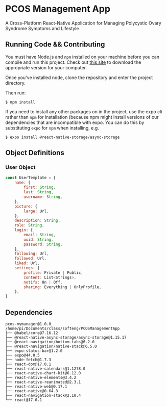 # PCOS Management App

A Cross-Platform React-Native Application for Managing Polycystic Ovary Syndrome Symptoms and Lifestyle

## Running Code && Contributing

You must have Node.js and `npm` installed on your machine before you can compile and run this project. Check out [this site](https://nodejs.org/en/download/) to download the appropriate version for your computer. 

Once you've installed node, clone the repository and enter the project directory.

Then run:

```
$ npm install
```

If you need to install any other packages on in the project, use the expo cli rather than `npm` for installation (because npm might install versions of our dependencies that are incompatible with expo. You can do this by substituting `expo` for `npm` when installing, e.g.

```
$ expo install @react-native-storage/async-storage
```

## Object Definitions
### User Object

```js
const UserTemplate = {
    name: {
        first: String,
        last: String,
        username: String,
    },
    picture: {
        large: Url,
    },
    description: String,
    role: String,
    login: {
        email: String,
        uuid: String,
        password: String,
    },
    following: Url,
    followed: Url,
    liked: Url,
    settings: {
        profile: Private | Public,
        content: List<Strings>,
        notifs: On | Off,
        sharing: Everything | OnlyProfile,
    },
}
```

## Dependencies

```
pcos-mymanager@1.0.0 /home/pi/Documents/class/softeng/PCOSManagementApp
├── @babel/core@7.16.12
├── @react-native-async-storage/async-storage@1.15.17
├── @react-navigation/bottom-tabs@6.2.0
├── @react-navigation/native-stack@6.5.0
├── expo-status-bar@1.2.0
├── expo@44.0.5
├── node-fetch@1.7.3
├── react-dom@17.0.1
├── react-native-calendars@1.1278.0
├── react-native-chart-kit@6.12.0
├── react-native-elements@3.4.2
├── react-native-reanimated@2.3.1
├── react-native-web@0.17.1
├── react-native@0.64.3
├── react-navigation-stack@2.10.4
└── react@17.0.1
```

